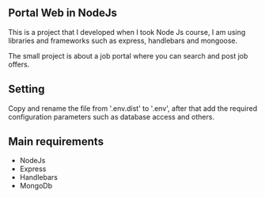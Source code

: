 ## Portal Web in NodeJs
This is a project that I developed when I took Node Js course, I am using libraries and frameworks such as express, handlebars and mongoose.

The small project is about a job portal where you can search and post job offers.


## Setting
Copy and rename the file from '.env.dist' to '.env', after that add the required configuration parameters such as database access and others.

## Main requirements
- NodeJs
- Express
- Handlebars
- MongoDb


